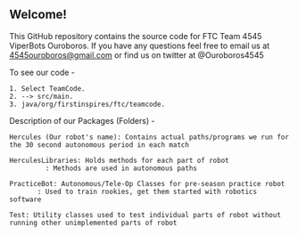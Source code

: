 ## Welcome!
This GitHub repository contains the source code for FTC Team 4545 ViperBots Ouroboros.
If you have any questions feel free to email us at 4545ouroboros@gmail.com or find us on twitter at @Ouroboros4545

To see our code - 

	1. Select TeamCode. 
	2. --> src/main. 
	3. java/org/firstinspires/ftc/teamcode. 
	
Description of our Packages (Folders) - 
	
	Hercules (Our robot's name): Contains actual paths/programs we run for the 30 second autonomous period in each match
	
	HerculesLibraries: Holds methods for each part of robot
			 : Methods are used in autonomous paths
			 
	PracticeBot: Autonomous/Tele-Op Classes for pre-season practice robot
		   : Used to train rookies, get them started with robotics software
		   
	Test: Utility classes used to test individual parts of robot without running other unimplemented parts of robot
	
